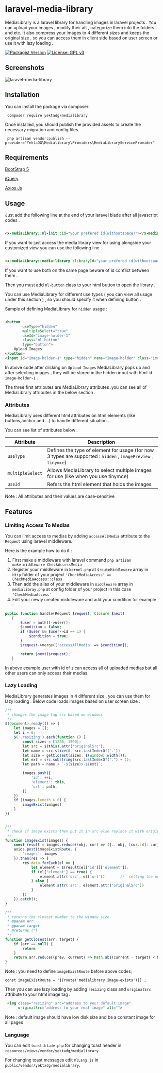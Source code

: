 # laravel-media-library

MediaLibrary is a laravel library for handling images in laravel projects . You can upload your images , modify their
alt , categorize them into the folders and etc.
It also compress your images to 4 different sizes and keeps the original size , so you can access them in client side
based on user screen or use it with lazy loading .

[![Packagist Version](https://img.shields.io/packagist/v/optix/media.svg)](https://packagist.org/packages/yektadg/medialibrary)
[![License: GPL v3](https://img.shields.io/badge/License-GPLv3-blue.svg)](https://github.com/yektaDG/laravel-media-library/blob/main/LICENSE.md)

## Screenshots
![laravel-media-library](https://media.giphy.com/media/v1.Y2lkPTc5MGI3NjExM2VmMjU0MjdjYjZmYWQ3ZTk4NmE0ZjgxYjE5NTU4YjFjMGFlYjk0NCZjdD1n/ddsA0yLZ22rGQvt0Bg/giphy.gif
)



## Installation

You can install the package via composer:

```shell
 composer require yektadg/medialibrary
```

Once installed, you should publish the provided assets to create the necessary migration and config files.

```shell
 php artisan vendor:publish --provider="YektaDG\Medialibrary\Providers\MediaLibraryServiceProvider" 
```

## Requirements

[BootStrap 5](https://getbootstrap.com/)

[jQuery](https://jquery.com/)

[Axios Js](https://axios-http.com/docs/intro)

## Usage

Just add the following line at the end of your laravel blade after all javascript codes .

```html

<x-mediaLibrary::ml-init :id="your prefered id(withoutspace)"></x-mediaLibrary::ml-init>
```

If you want to just access the media library view for using alongside your customized view you can use the following
line .

```html

<x-mediaLibrary::media-library :libraryId="your prefered id(withoutspace)"></x-mediaLibrary::media-library>
```

If you want to use both on the same page beware of id conflict between them .

Then you must add ```ml-button``` class to your html button to open the library .

You can use MediaLibrary for different use types ( you can view all usage under this section ) , so you should specify
it when defining button .

Sample of defining MediaLibrary for ```hidden``` usage :

```html

<button
        useType="hidden"
        multipleSelect="true"
        useId="image-holder-1"
        class="ml-button"
        type="button">
    Upload Images
</button>
<input id="image-holder-1" type="hidden" name="image-holder" class="image-holder">
```

In above code after clicking on `Upload Images` MediaLibrary pops up and after selecting images , they will be stored in
the hidden input with html id `image-holder-1` .

The three first attributes are MediaLibrary attributes .you can see all of MediaLibrary attributes in the below
section .

### Attributes

MediaLibrary uses different html attributes on html elements (like buttons,anchor and ...) to handle different
situation .

You can see list of attributes below :

| Attribute        | Description                                                                                                   |
|------------------|---------------------------------------------------------------------------------------------------------------|
| `useType`        | Defines the type of element for usage (for now 3 types are supported : `hidden` , `imagePreview` , `tinymce`) |
| `multipleSelect` | Allows MediaLibrary to select multiple images for use (like when you use tinymce)                             | 
| `useId`          | Refers the html element that holds the images                                                                 |

Note : All attributes and their values are case-sensitive

## Features

### Limiting Access To Medias

You can limit access to medias by adding `accessAllMedia` attribute to the `Request` using laravel middleware.

Here is the example how to do it :

1. First make a middleware with laravel command `php artisan make:middleware CheckAccessMedia`
2. Register your middleware in `kernel.php` at `$routeMiddleware` array in `Http` folder of your
   project `'CheckMediaAccess' => CheckMediaAccess::class`
3. Then add the alias of your middleware in `middleware` array in `medialibray.php` at config folder of your project in
   this case `'CheckMediaAccess'`
4. Edit your newly created middleware and add your condition for example :

 ```php
 public function handle(Request $request, Closure $next)
    {
        $user = auth()->user();
        $condition = false;
        if ($user && $user->id == 1) {
            $condition = true;
        }
        $request->merge(['accessAllMedia' => $condition]);

        return $next($request);
    }
```

In above example user with id of `1` can access all of uploaded medias but all other users can only access their medias.

### Lazy Loading

MediaLibrary generates images in 4 different size , you can use them for lazy loading .
Below code loads images based on user screen size :

```javascript
/**
 * changes the image tag src based on windwos
 */
$(document).ready(() => {
    let images = [];
    let i = 0;
    $('.resizing').each(function () {
        const sizes = [1280, 1500];
        let src = $(this).attr('originalSrc');
        let name = src.slice(0, src.lastIndexOf('.'))
        let size = getClosest(sizes, $(window).width());
        let ext = src.substring(src.lastIndexOf(".") + 1);
        let path = name + `-${size}x-${ext}`;

        images.push({
            'id': ++i,
            'element': this,
            'url': path,
        })
    })
    if (images.length > 0) {
        imageExist(images)
    }
})


/**
 * check if image exists then put it in src else replace it with original Image
 */
function imageExist(images) {
    const result = images.reduce((obj, cur) => ({...obj, [cur.id]: cur}), {})   //converting to map
    axios.post(imageExistRoute, {
        'images': images
    }).then(res => {
        res.data.forEach(el => {
            let element = $(result[el['id']]['element']);
            if (el['element'] == true) {
                element.attr('src', el['url'])       //  setting the new src
            } else {
                element.attr('src', element.attr('originalSrc'))
            }
        })
    }).catch();
}

/**
 * returns the closest number to the window size
 * @param arr
 * @param target
 * @returns {*}
 */
function getClosest(arr, target) {
    if (arr == null) {
        return
    }
    return arr.reduce((prev, current) => Math.abs(current - target) < Math.abs(prev - target) ? current : prev);
}
```

Note : you need to define `imageExistRoute`  before above codes;

```
const imageExistRoute = '{{route('medialibrary.image-exists')}}';
 ```

Then you can use lazy loading by adding `resizing` class and `originalSrc` attribute to your html image tag .

```Html
 <img class="resizing" src="address to your default image"
      originalSrc="address to your real image" alt="">

```

Note : default image should have low disk size and be a constant image for all pages

### Language

You can edit `toast.blade.php` for changing toast header in `resources/views/vendor/yektadg/medialibrary`.

For changing toast messages edit `mlLang.js` in `public/vendor/yektadg/medialibrary`.
